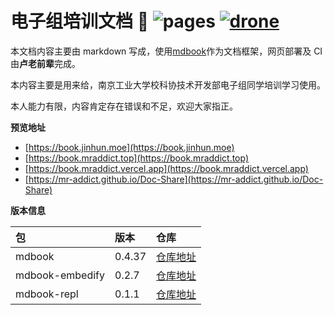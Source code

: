 # 电子组培训文档 👻 ![pages](https://github.com/MR-Addict/Doc-Share/actions/workflows/pages.yml/badge.svg) [![drone](https://drone.jinhun.moe/api/badges/MR-Addict/Doc-Share/status.svg)](https://drone.jinhun.moe/MR-Addict/Doc-Share)

本文档内容主要由 markdown 写成，使用[mdbook](https://rust-lang.github.io/mdBook/)作为文档框架，网页部署及 CI 由**卢老前辈**完成。

本内容主要是用来给，南京工业大学校科协技术开发部电子组同学培训学习使用。

本人能力有限，内容肯定存在错误和不足，欢迎大家指正。

**预览地址**

- [https://book.jinhun.moe](https://book.jinhun.moe)
- [https://book.mraddict.top](https://book.mraddict.top)
- [https://book.mraddict.vercel.app](https://book.mraddict.vercel.app)
- [https://mr-addict.github.io/Doc-Share](https://mr-addict.github.io/Doc-Share)

**版本信息**

| 包              | 版本   | 仓库                                                                        |
| :-------------- | :----- | :-------------------------------------------------------------------------- |
| mdbook          | 0.4.37 | [仓库地址](https://github.com/rust-lang/mdBook/releases/tag/v0.4.37)        |
| mdbook-embedify | 0.2.7  | [仓库地址](https://github.com/MR-Addict/mdbook-embedify/releases/tag/0.2.7) |
| mdbook-repl     | 0.1.1  | [仓库地址](https://github.com/MR-Addict/mdbook-repl/releases/tag/0.1.1)     |
